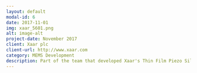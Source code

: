 ```yaml
---
layout: default
modal-id: 6
date: 2017-11-01
img: xaar_5601.png
alt: image-alt
project-date: November 2017
client: Xaar plc
client-url: http://www.xaar.com
category: MEMS Development
description: Part of the team that developed Xaar's Thin Film Piezo Silicon MEMS technology. <br> <br> Image credit <a href="https://www.xaar.com/">Xaar plc</a>
---
```

